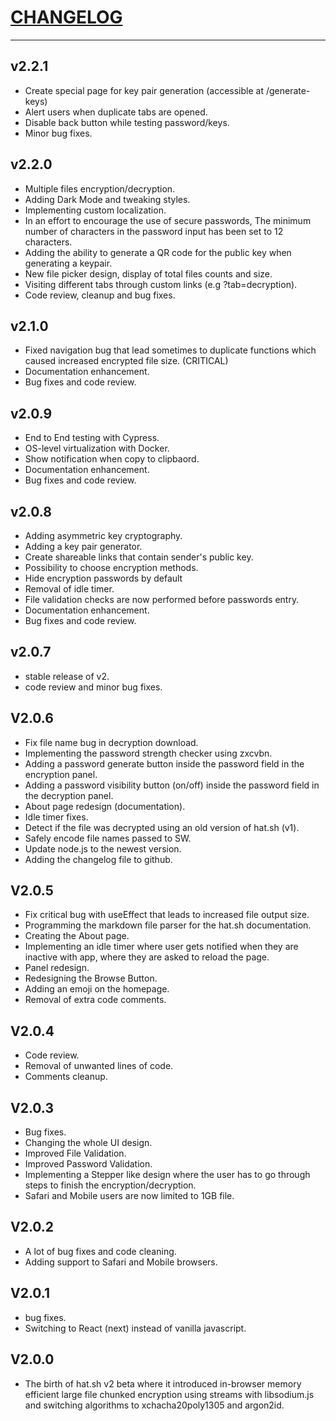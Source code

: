 # [CHANGELOG](#changelog)

---
## v2.2.1
- Create special page for key pair generation (accessible at /generate-keys)
- Alert users when duplicate tabs are opened.
- Disable back button while testing password/keys.
- Minor bug fixes.

## v2.2.0

- Multiple files encryption/decryption.
- Adding Dark Mode and tweaking styles.
- Implementing custom localization.
- In an effort to encourage the use of secure passwords, The minimum number of characters in the password input has been set to 12 characters.
- Adding the ability to generate a QR code for the public key when generating a keypair.
- New file picker design, display of total files counts and size. 
- Visiting different tabs through custom links (e.g ?tab=decryption).
- Code review, cleanup and bug fixes.


## v2.1.0

- Fixed navigation bug that lead sometimes to duplicate functions which caused increased encrypted file size. (CRITICAL)
- Documentation enhancement.
- Bug fixes and code review.

## v2.0.9

- End to End testing with Cypress.
- OS-level virtualization with Docker.
- Show notification when copy to clipbaord.
- Documentation enhancement.
- Bug fixes and code review.

## v2.0.8

- Adding asymmetric key cryptography.
- Adding a key pair generator.
- Create shareable links that contain sender's public key.
- Possibility to choose encryption methods.
- Hide encryption passwords by default
- Removal of idle timer.
- File validation checks are now performed before passwords entry.
- Documentation enhancement.
- Bug fixes and code review.

## v2.0.7

- stable release of v2.
- code review and minor bug fixes.

## V2.0.6

- Fix file name bug in decryption download.
- Implementing the password strength checker using zxcvbn.
- Adding a password generate button inside the password field in the encryption panel.
- Adding a password visibility button (on/off) inside the password field in the decryption panel.
- About page redesign (documentation).
- Idle timer fixes.
- Detect if the file was decrypted using an old version of hat.sh (v1).
- Safely encode file names passed to SW.
- Update node.js to the newest version.
- Adding the changelog file to github.

## V2.0.5

- Fix critical bug with useEffect that leads to increased file output size.
- Programming the markdown file parser for the hat.sh documentation.
- Creating the About page.
- Implementing an idle timer where user gets notified when they are inactive with app, where they are asked to reload the page.
- Panel redesign.
- Redesigning the Browse Button.
- Adding an emoji on the homepage.
- Removal of extra code comments.

## V2.0.4
- Code review.
- Removal of unwanted lines of code.
- Comments cleanup.

## V2.0.3

- Bug fixes.
- Changing the whole UI design.
- Improved File Validation.
- Improved Password Validation.
- Implementing a Stepper like design where the user has to go through steps to finish the encryption/decryption.
- Safari and Mobile users are now limited to 1GB file.

## V2.0.2
- A lot of bug fixes and code cleaning.
- Adding support to Safari and Mobile browsers.

## V2.0.1
- bug fixes.
- Switching to React (next) instead of vanilla javascript.

## V2.0.0

- The birth of hat.sh v2 beta where it introduced in-browser memory efficient large file chunked encryption using streams with libsodium.js and switching algorithms to xchacha20poly1305 and argon2id.